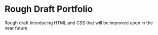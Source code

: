 # Rough Draft Portfolio
Rough draft introducing HTML and CSS that will be improved upon in the near future.
